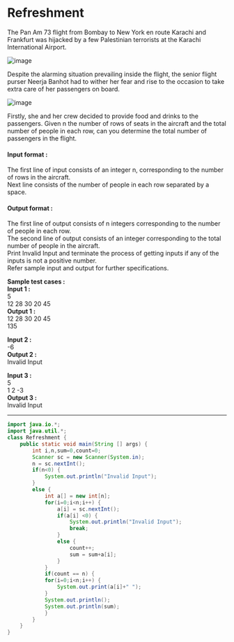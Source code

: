 # Refreshment
The Pan Am 73 flight from Bombay to New York en route Karachi and Frankfurt was hijacked by a few Palestinian terrorists at the Karachi International Airport.

![image](https://github.com/king-ronin04/Java-Learning/assets/103017387/420709d9-6531-499c-b1d1-5371a5ec1bac)


Despite the alarming situation prevailing inside the flight, the senior flight purser Neerja Banhot had to wither her fear and rise to the occasion to take extra care of her passengers on board.

![image](https://github.com/king-ronin04/Java-Learning/assets/103017387/57f63767-2c72-4f0b-b6a0-63348fb097fa)


Firstly, she and her crew decided to provide food and drinks to the passengers. Given n the number of rows of seats in the aircraft and the total number of people in each row, can you determine the total number of passengers in the flight.

#### Input format :
The first line of input consists of an integer n, corresponding to the number of rows in the aircraft.
<br>
Next line consists of the number of people in each row separated by a space.

#### Output format :
The first line of output consists of n integers corresponding to the number of people in each row.
<br>
The second line of output consists of an integer corresponding to the total number of people in the aircraft.
<br>
Print Invalid Input and terminate the process of getting inputs if any of the inputs is not a positive number.
<br>
Refer sample input and output for further specifications.

**Sample test cases :<br>
Input 1 :<br>**
5<br>
12 28 30 20 45<br>
**Output 1 :** <br>
12 28 30 20 45 <br>
135

**Input 2 :** <br>
-6<br>
**Output 2 :<br>**
Invalid Input

**Input 3 :<br>**
5<br>
1 2 -3<br>
**Output 3 :<br>**
Invalid Input


-------------------------------------------------------------------------------------------------------------------------------------------------------------------

```java
import java.io.*;
import java.util.*;
class Refreshment {
	public static void main(String [] args) {
		int i,n,sum=0,count=0;
		Scanner sc = new Scanner(System.in);
		n = sc.nextInt();
		if(n<0) {
			System.out.println("Invalid Input");
		}
		else {
			int a[] = new int[n];
			for(i=0;i<n;i++) {
				a[i] = sc.nextInt();
				if(a[i] <0) {
					System.out.println("Invalid Input");
					break;
				}
				else {
					count++;
					sum = sum+a[i];
				}
			}
			if(count == n) {
			for(i=0;i<n;i++) {
				System.out.print(a[i]+" ");
			}
			System.out.println();
			System.out.println(sum);
			}
		}
	}
}


```
